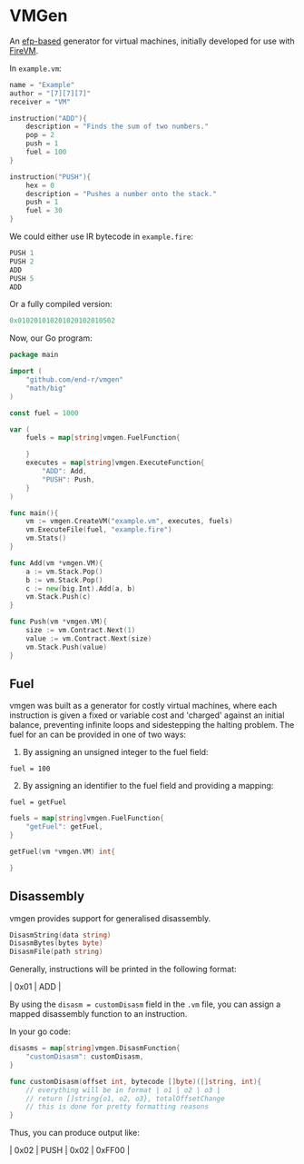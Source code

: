 # VMGen

An [efp-based](https://www.github.com/end-r/efp) generator for virtual machines, initially developed for use with [FireVM](https://www.github.com/end-r/firevm).


In ```example.vm```:

```go
name = "Example"
author = "[7][7][7]"
receiver = "VM"

instruction("ADD"){
    description = "Finds the sum of two numbers."
    pop = 2
    push = 1
    fuel = 100
}

instruction("PUSH"){
    hex = 0
    description = "Pushes a number onto the stack."
    push = 1
    fuel = 30
}
```

We could either use IR bytecode in ```example.fire```:

```go
PUSH 1
PUSH 2
ADD
PUSH 5
ADD
```

Or a fully compiled version:

```go
0x010201010201020102010502
```

Now, our Go program:

```go
package main

import (
    "github.com/end-r/vmgen"
    "math/big"
)

const fuel = 1000

var (
    fuels = map[string]vmgen.FuelFunction{

    }
    executes = map[string]vmgen.ExecuteFunction{
        "ADD": Add,
        "PUSH": Push,
    }
)

func main(){
    vm := vmgen.CreateVM("example.vm", executes, fuels)
    vm.ExecuteFile(fuel, "example.fire")
    vm.Stats()
}

func Add(vm *vmgen.VM){
    a := vm.Stack.Pop()
    b := vm.Stack.Pop()
    c := new(big.Int).Add(a, b)
    vm.Stack.Push(c)
}

func Push(vm *vmgen.VM){
    size := vm.Contract.Next(1)
    value := vm.Contract.Next(size)
    vm.Stack.Push(value)
}
```

## Fuel

vmgen was built as a generator for costly virtual machines, where each instruction is given a fixed or variable cost and 'charged' against an initial balance, preventing infinite loops and sidestepping the halting problem. The fuel for an can be provided in one of two ways:

1. By assigning an unsigned integer to the fuel field:

```fuel = 100```

2. By assigning an identifier to the fuel field and providing a mapping:

```fuel = getFuel```

```go
fuels = map[string]vmgen.FuelFunction{
    "getFuel": getFuel,
}

getFuel(vm *vmgen.VM) int{

}
```

## Disassembly

vmgen provides support for generalised disassembly.

```go
DisasmString(data string)
DisasmBytes(bytes byte)
DisasmFile(path string)
```

Generally, instructions will be printed in the following format:

| 0x01 | ADD |

By using the ```disasm = customDisasm``` field in the ```.vm``` file, you can assign a mapped disassembly function to an instruction.

In your go code:

```go
disasms = map[string]vmgen.DisasmFunction{
    "customDisasm": customDisasm,
}

func customDisasm(offset int, bytecode []byte)([]string, int){
    // everything will be in format | o1 | o2 | o3 |
    // return []string{o1, o2, o3}, totalOffsetChange
    // this is done for pretty formatting reasons
}
```

Thus, you can produce output like:

| 0x02 | PUSH | 0x02 | 0xFF00 | 

